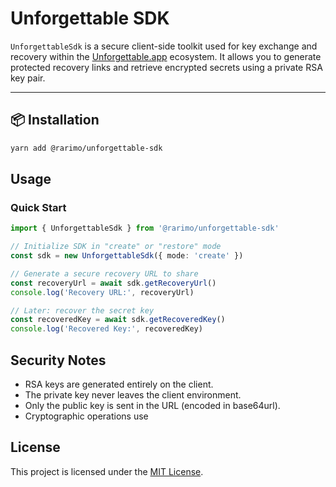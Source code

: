 # Unforgettable SDK

`UnforgettableSdk` is a secure client-side toolkit used for key exchange and recovery within the [Unforgettable.app](https://unforgettable.app) ecosystem. It allows you to generate protected recovery links and retrieve encrypted secrets using a private RSA key pair.

---

## 📦 Installation

```bash
yarn add @rarimo/unforgettable-sdk
```

## Usage

### Quick Start

```ts
import { UnforgettableSdk } from '@rarimo/unforgettable-sdk'

// Initialize SDK in "create" or "restore" mode
const sdk = new UnforgettableSdk({ mode: 'create' })

// Generate a secure recovery URL to share
const recoveryUrl = await sdk.getRecoveryUrl()
console.log('Recovery URL:', recoveryUrl)

// Later: recover the secret key
const recoveredKey = await sdk.getRecoveredKey()
console.log('Recovered Key:', recoveredKey)
```

## Security Notes

- RSA keys are generated entirely on the client.
- The private key never leaves the client environment.
- Only the public key is sent in the URL (encoded in base64url).
- Cryptographic operations use

## License

This project is licensed under the [MIT License](./LICENSE).
